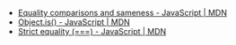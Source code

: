 - [Equality comparisons and sameness - JavaScript | MDN](https://developer.mozilla.org/en-US/docs/Web/JavaScript/Equality_comparisons_and_sameness)
- [Object.is() - JavaScript | MDN](https://developer.mozilla.org/en-US/docs/Web/JavaScript/Reference/Global_Objects/Object/is)
- [Strict equality (===) - JavaScript | MDN](https://developer.mozilla.org/en-US/docs/Web/JavaScript/Reference/Operators/Strict_equality)
